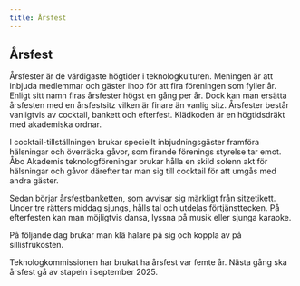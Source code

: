 ```yaml
---
title: Årsfest
---
```

## Årsfest

Årsfester är de värdigaste högtider i teknologkulturen. Meningen är att inbjuda medlemmar och gäster ihop för att fira föreningen som fyller år. Enligt sitt namn firas årsfester högst en gång per år. Dock kan man ersätta årsfesten med en årsfestsitz vilken är finare än vanlig sitz. Årsfester består vanligtvis av cocktail, bankett och efterfest. Klädkoden är en högtidsdräkt med akademiska ordnar.

I cocktail-tillställningen brukar speciellt inbjudningsgäster framföra hälsningar och överräcka gåvor, som firande förenings styrelse tar emot. Åbo Akademis teknologföreningar brukar hålla en skild solenn akt för hälsningar och gåvor därefter tar man sig till cocktail för att umgås med andra gäster.

Sedan börjar årsfestbanketten, som avvisar sig märkligt från sitzetikett. Under tre rätters middag sjungs, hålls tal och utdelas förtjänsttecken. På efterfesten kan man möjligtvis dansa, lyssna på musik eller sjunga karaoke.

På följande dag brukar man klä halare på sig och koppla av på sillisfrukosten.

Teknologkommissionen har brukat ha årsfest var femte år. Nästa gång ska årsfest gå av stapeln i september 2025.
